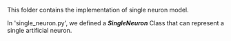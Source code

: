 This folder contains the implementation of single neuron model. 

In 'single_neuron.py', we defined a ***SingleNeuron*** Class that can represent a single artificial neuron. 
